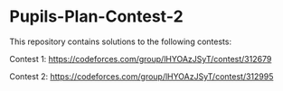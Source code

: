 # Pupils-Plan-Contest-2

This repository contains solutions to the following contests: 

Contest 1:
https://codeforces.com/group/lHYOAzJSyT/contest/312679

Contest 2:
https://codeforces.com/group/lHYOAzJSyT/contest/312995
